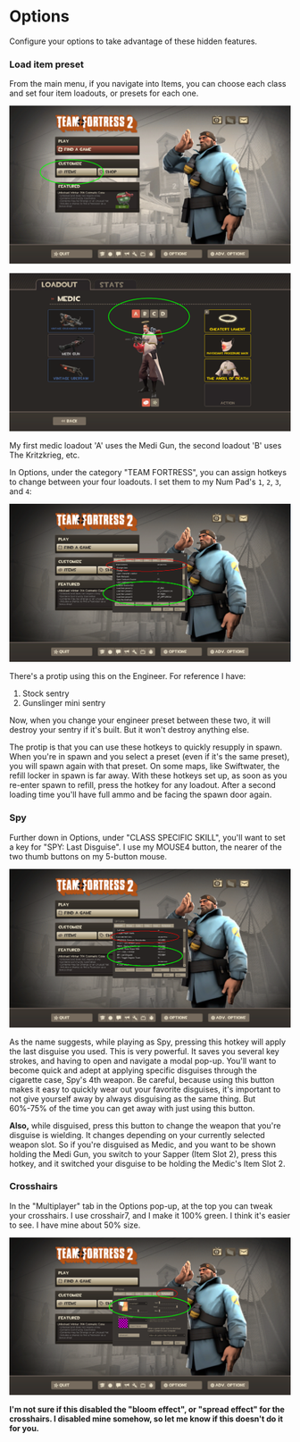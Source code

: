 # Options

Configure your options to take advantage of these hidden features.

### Load item preset

From the main menu, if you navigate into Items, you can choose each class and set four item loadouts, or presets for each one.

![Items menu button](./images/items.png)

![Medic item loadouts](./images/item_presets.png)


My first medic loadout 'A' uses the Medi Gun, the second loadout 'B' uses The Kritzkrieg, etc.

In Options, under the category "TEAM FORTRESS", you can assign hotkeys to change between your four loadouts. I set them to my Num Pad's `1`, `2`, `3`, and `4`:

![Load item preset hotkeys](./images/load_item_preset.png)

There's a protip using this on the Engineer. For reference I have:

1. Stock sentry
1. Gunslinger mini sentry

Now, when you change your engineer preset between these two, it will destroy your sentry if it's built. But it won't destroy anything else.

The protip is that you can use these hotkeys to quickly resupply in spawn. When you're in spawn and you select a preset (even if it's the same preset), you will spawn again with that preset. On some maps, like Swiftwater, the refill locker in spawn is far away. With these hotkeys set up, as soon as you re-enter spawn to refill, press the hotkey for any loadout. After a second loading time you'll have full ammo and be facing the spawn door again.

### Spy

Further down in Options, under "CLASS SPECIFIC SKILL", you'll want to set a key for "SPY: Last Disguise". I use my MOUSE4 button, the nearer of the two thumb buttons on my 5-button mouse.

![Spy: Last Disguise](./images/spy.png)

As the name suggests, while playing as Spy, pressing this hotkey will apply the last disguise you used. This is very powerful. It saves you several key strokes, and having to open and navigate a modal pop-up. You'll want to become quick and adept at applying specific disguises through the cigarette case, Spy's 4th weapon. Be careful, because using this button makes it easy to quickly wear out your favorite disguises, it's important to not give yourself away by always disguising as the same thing. But 60%-75% of the time you can get away with just using this button.

**Also,** while disguised, press this button to change the weapon that you're disguise is wielding. It changes depending on your currently selected weapon slot. So if you're disguised as Medic, and you want to be shown holding the Medi Gun, you switch to your Sapper (Item Slot 2), press this hotkey, and it switched your disguise to be holding the Medic's Item Slot 2.

### Crosshairs

In the "Multiplayer" tab in the Options pop-up, at the top you can tweak your crosshairs. I use crosshair7, and I make it 100% green. I think it's easier to see. I have mine about 50% size.

![Crosshair setting](./images/crosshair.png)

**I'm not sure if this disabled the "bloom effect", or "spread effect" for the crosshairs. I disabled mine somehow, so let me know if this doesn't do it for you.**
